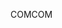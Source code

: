 <span data-ttu-id="87764-101">COM</span><span class="sxs-lookup"><span data-stu-id="87764-101">COM</span></span>